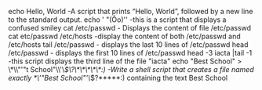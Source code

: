 echo Hello, World -A  script that prints “Hello, World”, followed by a new line to the standard output.
echo ' "(Ôo)'\' -this is a script that displays a confused smiley
cat /etc/passwd - Displays the content of file /etc/passwd
cat etc/passwd /etc/hosts -display the content of both /etc/passwd and /etc/hosts
tail /etc/passwd - displays the last 10 lines of /etc/passwd
head /etc/passwd - displays the first 10 lines of /etc/passwd
head -3 iacta |tail -1 -this script displays the third line of the file "iacta"
echo "Best School" > \\\*\\\\"'\"t School\"\\\\\'\\*\$\\\?\\\*\\\*\\\*\\\*\\\*\:\) -Write a shell script that creates a file named exactly \*\\'"Best School"\'\\*$\?\*\*\*\*\*:) containing the text Best School
